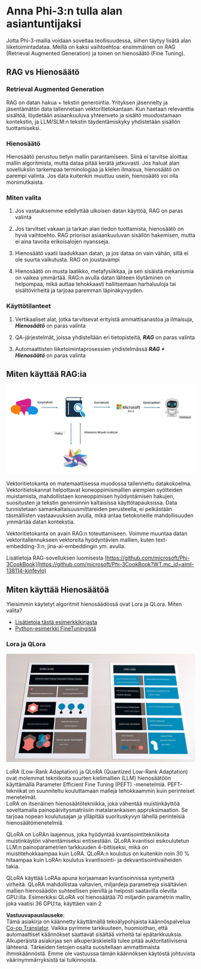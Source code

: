 <!--
CO_OP_TRANSLATOR_METADATA:
{
  "original_hash": "743d7e9cb9c4e8ea642d77bee657a7fa",
  "translation_date": "2025-05-09T22:27:44+00:00",
  "source_file": "md/03.FineTuning/LetPhi3gotoIndustriy.md",
  "language_code": "fi"
}
-->
# **Anna Phi-3:n tulla alan asiantuntijaksi**

Jotta Phi-3-mallia voidaan soveltaa teollisuudessa, siihen täytyy lisätä alan liiketoimintadataa. Meillä on kaksi vaihtoehtoa: ensimmäinen on RAG (Retrieval Augmented Generation) ja toinen on hienosäätö (Fine Tuning).

## **RAG vs Hienosäätö**

### **Retrieval Augmented Generation**

RAG on datan hakua + tekstin generointia. Yrityksen jäsennelty ja jäsentämätön data tallennetaan vektoritietokantaan. Kun haetaan relevanttia sisältöä, löydetään asiaankuuluva yhteenveto ja sisältö muodostamaan kontekstin, ja LLM/SLM:n tekstin täydentämiskyky yhdistetään sisällön tuottamiseksi.

### **Hienosäätö**

Hienosäätö perustuu tietyn mallin parantamiseen. Siinä ei tarvitse aloittaa mallin algoritmista, mutta dataa pitää kerätä jatkuvasti. Jos haluat alan sovelluksiin tarkempaa terminologiaa ja kielen ilmaisua, hienosäätö on parempi valinta. Jos data kuitenkin muuttuu usein, hienosäätö voi olla monimutkaista.

### **Miten valita**

1. Jos vastauksemme edellyttää ulkoisen datan käyttöä, RAG on paras valinta

2. Jos tarvitset vakaan ja tarkan alan tiedon tuottamista, hienosäätö on hyvä vaihtoehto. RAG priorisoi asiaankuuluvan sisällön hakemisen, mutta ei aina tavoita erikoisalojen nyansseja.

3. Hienosäätö vaatii laadukkaan datan, ja jos dataa on vain vähän, sillä ei ole suurta vaikutusta. RAG on joustavampi

4. Hienosäätö on musta laatikko, metafysiikkaa, ja sen sisäistä mekanismia on vaikea ymmärtää. RAG:n avulla datan lähteen löytäminen on helpompaa, mikä auttaa tehokkaasti hallitsemaan harhaluuloja tai sisältövirheitä ja tarjoaa paremman läpinäkyvyyden.

### **Käyttötilanteet**

1. Vertikaaliset alat, jotka tarvitsevat erityistä ammattisanastoa ja ilmaisuja, ***Hienosäätö*** on paras valinta

2. QA-järjestelmät, joissa yhdistellään eri tietopisteitä, ***RAG*** on paras valinta

3. Automaattisten liiketoimintaprosessien yhdistelmässä ***RAG + Hienosäätö*** on paras valinta

## **Miten käyttää RAG:ia**

![rag](../../../../translated_images/rag.36e7cb856f120334d577fde60c6a5d7c5eecae255dac387669303d30b4b3efa4.fi.png)

Vektoritietokanta on matemaattisessa muodossa tallennettu datakokoelma. Vektoritietokannat helpottavat koneoppimismallien aiempien syötteiden muistamista, mahdollistaen koneoppimisen hyödyntämisen hakujen, suositusten ja tekstin generoinnin kaltaisissa käyttötapauksissa. Data tunnistetaan samankaltaisuusmittareiden perusteella, ei pelkästään täsmällisten vastaavuuksien avulla, mikä antaa tietokoneille mahdollisuuden ymmärtää datan kontekstia.

Vektoritietokanta on avain RAG:n toteuttamiseen. Voimme muuntaa datan vektoritallennukseen vektoreita hyödyntävien mallien, kuten text-embedding-3:n, jina-ai-embeddingin ym. avulla.

Lisätietoja RAG-sovelluksen luomisesta [https://github.com/microsoft/Phi-3CookBook](https://github.com/microsoft/Phi-3CookBook?WT.mc_id=aiml-138114-kinfeylo)

## **Miten käyttää Hienosäätöä**

Yleisimmin käytetyt algoritmit hienosäädössä ovat Lora ja QLora. Miten valita?
- [Lisätietoja tästä esimerkkikirjasta](../../../../code/04.Finetuning/Phi_3_Inference_Finetuning.ipynb)
- [Python-esimerkki FineTuningistä](../../../../code/04.Finetuning/FineTrainingScript.py)

### **Lora ja QLora**

![lora](../../../../translated_images/qlora.6aeba71122bc0c8d56ccf0bc36b861304939fee087f43c1fc6cc5c9cb8764725.fi.png)

LoRA (Low-Rank Adaptation) ja QLoRA (Quantized Low-Rank Adaptation) ovat molemmat tekniikoita suurten kielimallien (LLM) hienosäätöön käyttämällä Parameter Efficient Fine Tuning (PEFT) -menetelmiä. PEFT-tekniikat on suunniteltu kouluttamaan malleja tehokkaammin kuin perinteiset menetelmät.  
LoRA on itsenäinen hienosäätötekniikka, joka vähentää muistinkäyttöä soveltamalla painopäivitysmatriisiin matalarankaisen approksimaation. Se tarjoaa nopean koulutusajan ja ylläpitää suorituskyvyn lähellä perinteisiä hienosäätömenetelmiä.

QLoRA on LoRAn laajennus, joka hyödyntää kvantisointitekniikoita muistinkäytön vähentämiseksi entisestään. QLoRA kvantisoi esikoulutetun LLM:n painoparametrien tarkkuuden 4-bittiseksi, mikä on muistitehokkaampaa kuin LoRA. QLoRA:n koulutus on kuitenkin noin 30 % hitaampaa kuin LoRAn koulutus kvantisointi- ja dekvantisointivaiheiden takia.

QLoRA käyttää LoRAa apuna korjaamaan kvantisoinnissa syntyneitä virheitä. QLoRA mahdollistaa valtavien, miljardeja parametreja sisältävien mallien hienosäädön suhteellisen pienillä ja helposti saatavilla olevilla GPU:illa. Esimerkiksi QLoRA voi hienosäätää 70 miljardin parametrin mallin, joka vaatisi 36 GPU:ta, käyttäen vain 2

**Vastuuvapauslauseke**:  
Tämä asiakirja on käännetty käyttämällä tekoälypohjaista käännöspalvelua [Co-op Translator](https://github.com/Azure/co-op-translator). Vaikka pyrimme tarkkuuteen, huomioithan, että automaattiset käännökset saattavat sisältää virheitä tai epätarkkuuksia. Alkuperäistä asiakirjaa sen alkuperäiskielellä tulee pitää auktoritatiivisena lähteenä. Tärkeiden tietojen osalta suositellaan ammattimaista ihmiskäännöstä. Emme ole vastuussa tämän käännöksen käytöstä johtuvista väärinymmärryksistä tai tulkinnoista.